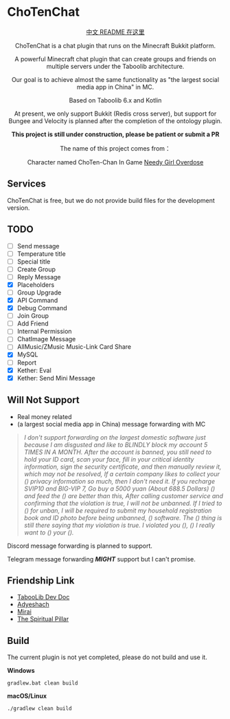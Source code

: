# ChoTenChat

<div align="center">

[中文 README 在这里](README.md)

ChoTenChat is a chat plugin that runs on the Minecraft Bukkit platform.

A powerful Minecraft chat plugin that can create groups and friends on multiple servers under the Taboolib architecture.

Our goal is to achieve almost the same functionality as "the largest social media app in China" in MC.

Based on<a ref="https://tabooproject.org"> Taboolib 6.x </a>and Kotlin

At present, we only support Bukkit (Redis cross server), but support for Bungee and Velocity is planned after the completion of the ontology plugin.

**This project is still under construction, please be patient or submit a PR**

The name of this project comes from：
<div style="text-align: center;">Character named ChoTen-Chan In Game <a href = "https://needystreameroverload.wiki.gg/wiki/">Needy Girl Overdose</a> </div>
</div>


## Services

ChoTenChat is free, but we do not provide build files for the development version.

## TODO
- [ ] Send message
- [ ] Temperature title
- [ ] Special title
- [ ] Create Group
- [ ] Reply Message
- [x] Placeholders
- [ ] Group Upgrade
- [x] API Command
- [x] Debug Command
- [ ] Join Group
- [ ] Add Friend
- [ ] Internal Permission
- [ ] ChatImage Message
- [ ] AllMusic/ZMusic Music-Link Card Share
- [x] MySQL
- [ ] Report 
- [x] Kether: Eval
- [x] Kether: Send Mini Message

## Will Not Support

* Real money related
* (a largest social media app in China) message forwarding with MC

> _I don't support forwarding on the largest domestic software just because I am disgusted and like to BLINDLY block my account 5 TIMES IN A MONTH.
After the account is banned, you still need to hold your ID card, scan your face, fill in your critical identity information, sign the security certificate, and then manually review it, which may not be resolved,
If a certain company likes to collect your () privacy information so much, then I don't need it.
If you recharge SVIP10 and BIG-VIP 7, Go buy a 5000 yuan (About 688.5 Dollars) () and feed the () are better than this,
After calling customer service and confirming that the violation is true, I will not be unbanned. If I tried to () for unban, I will be required to submit my household registration book and ID photo before being unbanned,
() software. The () thing is still there saying that my violation is true. I violated you (), () I really want to () your ()._

Discord message forwarding is planned to support.

Telegram message forwarding **_MIGHT_** support but I can't promise.

## Friendship Link
- [TabooLib Dev Doc](https://taboolib.feishu.cn/)
- [Adyeshach](https://github.com/TabooLib/adyeshach)
- [Mirai](https://github.com/mamoe/mirai/blob/dev/README.md)
- [The Spiritual Pillar](https://needystreameroverload.wiki.gg/wiki/Ame-chan)

## Build

The current plugin is not yet completed, please do not build and use it.

**Windows**
```shell
gradlew.bat clean build
```

**macOS/Linux**
```shell
./gradlew clean build
```
